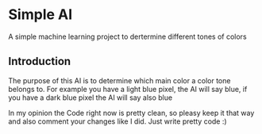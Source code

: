 # Simple AI
A simple machine learning project to dertermine different tones of colors

## Introduction
The purpose of this AI is to determine which main color a color tone belongs to. For example you have a light blue pixel, 
the AI will say blue, if you have a dark blue pixel the AI will say also blue

In my opinion the Code right now is pretty clean, so pleasy keep it that way and also comment your changes like I did. Just write pretty code :)